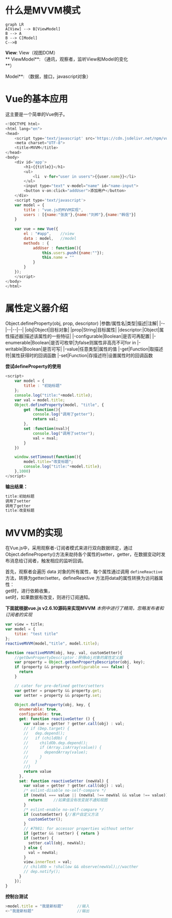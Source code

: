 # 什么是MVVM模式

```mermaid
graph LR
A[View] --> B[ViewModel]
B --> A
B --> C[Model]
C-->B
```
**View**: View（视图DOM）	
**
ViewModel**: （通讯，观察者，监听View和Model的变化	
**）	

Model**: （数据，接口，javascript对象）

# Vue的基本应用
这主要是一个简单的Vue例子。
```javascript
<!DOCTYPE html>
<html lang="en">
<head>
	<script type='text/javascript' src='https://cdn.jsdelivr.net/npm/vue'></script>
	<meta charset="UTF-8">
	<title>MVVM</title>
</head>
<body>
	<div id='app'>
		<h1>{{title}}</h1>
		<ul>
			<li  v-for="user in users">{{user.name}}</li>
		</ul>
		<input type="text" v-model="name" id="name-input">
		<button v-on:click="addUser">添加用户</button>
	</div>
	<script type='text/javascript'>
	var model = {
		title : "vue.js的MVVM实现",
		users : [{name:"张良"},{name:"刘邦"},{name:"韩信"}]
	}
	
	var vue = new Vue({
		el : "#app",	//view
		data : model,	//model
		methods : {
			addUser : function(){
				this.users.push({name:""});
				this.name = ""
			}
		}
	});
	</script>
</body>
</html>
```


# 属性定义器介绍
Object.defineProperty(obj, prop, descriptor)
|参数/属性名|类型|描述|注解|
|--|--|--|--|
|obj|Object|目标对象|
|prop|String|目标属性| 
|descriptor:|Object|属性描述器|描述该属性的一些特征|
|-configurable|Boolean|是否可再配置|
|-enumerable|Boolean|是否可枚举|为false则属性非高亮不可for in
|-writable|Boolean|是否可写|
|-value|任意类型|属性的值
|-get|Function|取描述符|属性获得时的回调函数
|-set|Function|存描述符|设置属性时的回调函数

**尝试defineProperty的使用**
```javascript
<script>	
	var model = {
		title : "初始标题"
	};
	console.log("title:"+model.title);
	var val = model.title;
	Object.defineProperty(model, "title", {
		get :function(){
			console.log("调用了getter");
			return val;
		},
		set :function(nval){
			console.log("调用了setter");
			val = nval;
		}
	})

	window.setTimeout(function(){
		model.title="改变标题";
		console.log("title:"+model.title);
	},1000)
</script>
```
**输出结果：**
```javascript
title:初始标题
调用了setter
调用了getter
title:改变标题
```

# MVVM的实现
在Vue.js中，采用观察者-订阅者模式来进行双向数据绑定，通过Object.defineProperty()方法来劫持各个属性的setter，getter，在数据变动时发布消息给订阅者，触发相应的监听回调。

首先，观察者会遍历 data 对象的所有属性，每个属性通过调用 `defineReactive` 方法，转换为getter/setter。defineReactive 方法将data的属性转换为访问器属性：  
get时，进行依赖收集，  
set时，如果数据有改变，则进行订阅通知。

**下面就根据vue.js v2.6.10源码来实现MVVM**
*本例中进行了精简，忽略发布者和订阅者的实现*
```javascript
var view = title;
var model = {
	titie: "test title"
};
reactiveMVVM(model,"title", model.title);

function reactiveMVVM(obj, key, val, customSetter){
	//getOwnPropertyDescriptor：获得obj对象的属性定义器
	var property = Object.getOwnPropertyDescriptor(obj, key);
    if (property && property.configurable === false) {
      return
    }

    // cater for pre-defined getter/setters
    var getter = property && property.get;
    var setter = property && property.set;

	Object.defineProperty(obj, key, {
      enumerable: true,
      configurable: true,
      get: function reactiveGetter () {
        var value = getter ? getter.call(obj) : val;
        // if (Dep.target) {
        //   dep.depend();
        //   if (childOb) {
        //     childOb.dep.depend();
        //     if (Array.isArray(value)) {
        //       dependArray(value);
        //     }
        //   }
        //}
        return value
      },
      set: function reactiveSetter (newVal) {
        var value = getter ? getter.call(obj) : val;
        /* eslint-disable no-self-compare */
        if (newVal === value || (newVal !== newVal && value !== value)) {
          return     //如果值没有改变就不通知视图
        }
        /* eslint-enable no-self-compare */
        if (customSetter) {//客户自定义方法
          customSetter();
        }
        // #7981: for accessor properties without setter
        if (getter && !setter) { return }
        if (setter) {
          setter.call(obj, newVal);
        } else {
          val = newVal;
        }
        view.innerText = val;
        // childOb = !shallow && observe(newVal);//wacther
        // dep.notify();
      }
    });
}
```
**控制台测试**
```javascript
>model.title = "我是新标题"		//输入
<·"我是新标题"					//输出
```





<!--stackedit_data:
eyJoaXN0b3J5IjpbLTE1MzAyMTU4NDUsMTE5MTMwNDA3M119
-->